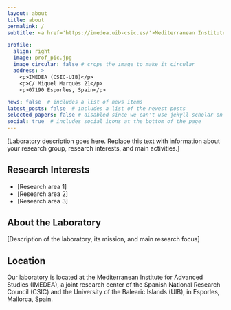 ```yaml
---
layout: about
title: about
permalink: /
subtitle: <a href='https://imedea.uib-csic.es/'>Mediterranean Institute for Advanced Studies (IMEDEA)</a>. Physical Oceanography Laboratory.

profile:
  align: right
  image: prof_pic.jpg
  image_circular: false # crops the image to make it circular
  address: >
    <p>IMEDEA (CSIC-UIB)</p>
    <p>C/ Miquel Marquès 21</p>
    <p>07190 Esporles, Spain</p>

news: false  # includes a list of news items
latest_posts: false  # includes a list of the newest posts
selected_papers: false # disabled since we can't use jekyll-scholar on GitHub Pages
social: true  # includes social icons at the bottom of the page
---
```


[Laboratory description goes here. Replace this text with information about your research group, research interests, and main activities.]

## Research Interests

- [Research area 1]
- [Research area 2]
- [Research area 3]

## About the Laboratory

[Description of the laboratory, its mission, and main research focus]

## Location

Our laboratory is located at the Mediterranean Institute for Advanced Studies (IMEDEA), a joint research center of the Spanish National Research Council (CSIC) and the University of the Balearic Islands (UIB), in Esporles, Mallorca, Spain.
